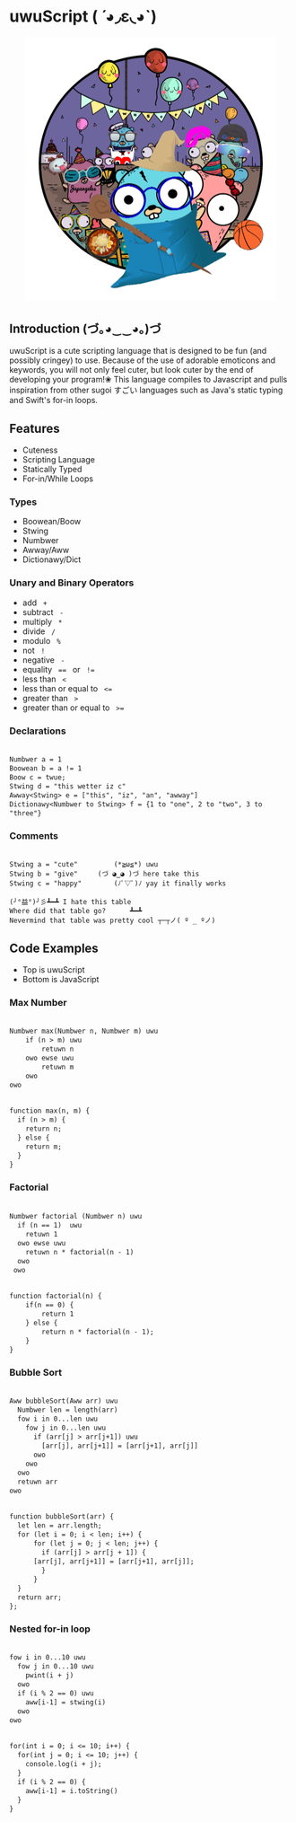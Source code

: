 # uwuScript ( ́ ◕◞ε◟◕`)

<p align="center"><img src="docs/images/logo_transparent_background.png" alt="uwuScript logo" width="450"/></p>

## Introduction (づ｡◕‿‿◕｡)づ
uwuScript is a cute scripting language that is designed to be fun (and possibly cringey) to use. Because of the use of adorable emoticons and keywords, you will not only feel cuter, but look cuter by the end of developing your program!❀ This language compiles to Javascript and pulls inspiration from other sugoi すごい languages such as Java's static typing and Swift's for-in loops. 

## Features
* Cuteness
* Scripting Language
* Statically Typed
* For-in/While Loops

### Types
* Boowean/Boow
* Stwing
* Numbwer
* Awway/Aww
* Dictionawy/Dict

### Unary and Binary Operators
* add <code> + </code>
* subtract <code> - </code>
* multiply <code> * </code>
* divide <code> / </code>
* modulo <code> % </code>
* not <code> ! </code>
* negative <code> - </code>
* equality <code> == </code> or <code> != </code>
* less than <code> < </code>
* less than or equal to <code> <= </code>
* greater than <code> > </code>
* greater than or equal to <code> >= </code>

### Declarations
<pre><code>
Numbwer a = 1
Boowean b = a != 1
Boow c = twue;
Stwing d = "this wetter iz c"
Awway&lt;Stwing&gt; e = ["this", "iz", "an", "awway"]
Dictionawy&lt;Numbwer to Stwing&gt; f = {1 to "one", 2 to "two", 3 to "three"}
</code></pre>

### Comments
<pre><code> 
Stwing a = "cute"         (*≧ω≦*) uwu
Stwing b = "give" 	  (づ ◕‿◕ )づ here take this
Stwing c = "happy"        (ﾉﾟ▽ﾟ)ﾉ yay it finally works

(╯°益°)╯彡┻━┻ I hate this table
Where did that table go?      ┻━┻
Nevermind that table was pretty cool ┬─┬ノ( º _ ºノ)
</code></pre>
## Code Examples
* Top is uwuScript
* Bottom is JavaScript

### Max Number
<pre><code>
Numbwer max(Numbwer n, Numbwer m) uwu
	if (n > m) uwu
    	retuwn n
    owo ewse uwu
    	retuwn m
    owo
owo
</code></pre>

<pre><code>
function max(n, m) {
  if (n > m) {
    return n;
  } else {
    return m;
  }
}
</code></pre>

### Factorial
<pre><code>
Numbwer factorial (Numbwer n) uwu
  if (n == 1)  uwu 
    retuwn 1
  owo ewse uwu
    retuwn n * factorial(n - 1)
  owo
 owo
</code></pre>

<pre><code>
function factorial(n) {
    if(n == 0) {
        return 1
    } else {
        return n * factorial(n - 1);
    }
}
</code></pre>

### Bubble Sort
<pre><code>
Aww<Numbwer> bubbleSort(Aww<Numbwer> arr) uwu 
  Numbwer len = length(arr)
  fow i in 0...len uwu 
    fow j in 0...len uwu
      if (arr[j] > arr[j+1]) uwu
        [arr[j], arr[j+1]] = [arr[j+1], arr[j]]
      owo
    owo
  owo
  retuwn arr
owo
</pre></code>

<pre><code>
function bubbleSort(arr) {
  let len = arr.length;
  for (let i = 0; i < len; i++) {
      for (let j = 0; j < len; j++) {
        if (arr[j] > arr[j + 1]) {
 	  [arr[j], arr[j+1]] = [arr[j+1], arr[j]];
        }
      }
  }
  return arr;
};
</pre></code>
### Nested for-in loop
<pre><code>
fow i in 0...10 uwu
  fow j in 0...10 uwu
    pwint(i + j)
  owo
  if (i % 2 == 0) uwu
    aww[i-1] = stwing(i)
  owo
owo
</code></pre>

<pre><code>
for(int i = 0; i <= 10; i++) {
  for(int j = 0; i <= 10; j++) {
    console.log(i + j);
  }
  if (i % 2 == 0) {
    aww[i-1] = i.toString()
  }
}
</code></pre>
